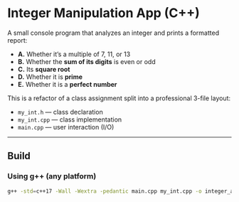 # Integer Manipulation App (C++)

A small console program that analyzes an integer and prints a formatted report:
- **A.** Whether it’s a multiple of 7, 11, or 13  
- **B.** Whether the **sum of its digits** is even or odd  
- **C.** Its **square root**  
- **D.** Whether it is **prime**  
- **E.** Whether it is a **perfect number**

This is a refactor of a class assignment split into a professional 3-file layout:
- `my_int.h` — class declaration  
- `my_int.cpp` — class implementation  
- `main.cpp` — user interaction (I/O)

---

## Build

### Using g++ (any platform)
```bash
g++ -std=c++17 -Wall -Wextra -pedantic main.cpp my_int.cpp -o integer_app
